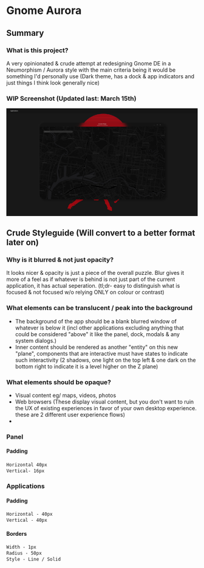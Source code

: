 # Gnome Aurora

## Summary
### What is this project?
A very opinionated & crude attempt at redesigning Gnome DE in a Neumorphism / Aurora style with the main criteria being it would be something I'd personally use (Dark theme, has a dock & app indicators and just things I think look generally nice)

### WIP Screenshot (Updated last: March 15th)
![Screenshot](https://raw.githubusercontent.com/jakejarrett/gnome-aurora/main/assets/wip/wip-aurora-v0.png)

## Crude Styleguide (Will convert to a better format later on)

### Why is it blurred & not just opacity?
It looks nicer & opacity is just a piece of the overall puzzle. Blur gives it more of a feel as if whatever is behind is not just part of the current application, it has actual seperation.
(tl;dr- easy to distinguish what is focused & not focused w/o relying ONLY on colour or contrast)

### What elements can be translucent / peak into the background
- The background of the app should be a blank blurred window of whatever is below it (incl other applications excluding anything that could be considered "above" it like the panel, dock, modals & any system dialogs.)
- Inner content should be rendered as another "entity" on this new "plane", components that are interactive must have states to indicate such interactivity (2 shadows, one light on the top left & one dark on the bottom right to indicate it is a level higher on the Z plane)

### What elements should be opaque?
- Visual content eg/ maps, videos, photos
- Web browsers (These display visual content, but you don't want to ruin the UX of existing experiences in favor of your own desktop experience. these are 2 different user experience flows)
- 

### Panel
#### Padding
    Horizontal 40px
    Vertical- 16px

### Applications
#### Padding
    Horizontal - 40px
    Vertical - 40px

#### Borders
    Width - 1px
    Radius - 50px
    Style - Line / Solid